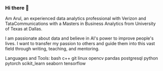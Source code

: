 ### Hi there 👋

Am Arul, an experienced data analytics professional with Verizon and TataCommunications with a Masters in Business Analytics from University of Texas at Dallas.

I am passionate about data and believe in AI's power to improve people's lives. I want to transfer my passion to others and guide them into this vast field through writing, teaching, and mentoring.

Languages and Tools:
bash c++ git linux opencv pandas postgresql python pytorch scikit_learn seaborn tensorflow

<!--
**ArulAuror/ArulAuror** is a ✨ _special_ ✨ repository because its `README.md` (this file) appears on your GitHub profile.

Here are some ideas to get you started:

- 🔭 I’m currently working on ...
- 🌱 I’m currently learning ...
- 👯 I’m looking to collaborate on ...
- 🤔 I’m looking for help with ...
- 💬 Ask me about ...
- 📫 How to reach me: ...
- 😄 Pronouns: ...
- ⚡ Fun fact: ...
-->
